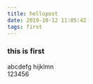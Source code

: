 ```yaml
---
title: hellopost
date: 2019-10-12 11:05:42
tags: first
---
```

### this is first
abcdefg hijklmn  
123456
